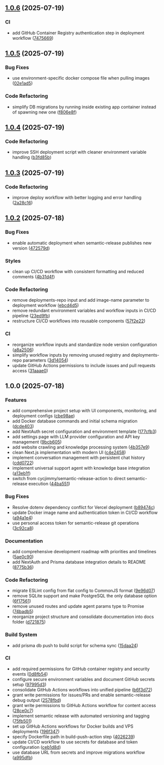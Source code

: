 ## [1.0.6](https://github.com/tonmate/tonmate/compare/v1.0.5...v1.0.6) (2025-07-19)

### CI

* add GitHub Container Registry authentication step in deployment workflow ([7475669](https://github.com/tonmate/tonmate/commit/7475669e1b5530ef03f2a0e74e7eb40f3365026d))

## [1.0.5](https://github.com/tonmate/tonmate/compare/v1.0.4...v1.0.5) (2025-07-19)

### Bug Fixes

* use environment-specific docker compose file when pulling images ([02e1ad5](https://github.com/tonmate/tonmate/commit/02e1ad58a55cc8b2fd170d87643a0cc7d2e0bbd5))

### Code Refactoring

* simplify DB migrations by running inside existing app container instead of spawning new one ([f806e8f](https://github.com/tonmate/tonmate/commit/f806e8f556dbc24c7c86ba5ac98ecea90a9c6e5b))

## [1.0.4](https://github.com/tonmate/tonmate/compare/v1.0.3...v1.0.4) (2025-07-19)

### Code Refactoring

* improve SSH deployment script with cleaner environment variable handling ([b3fd85b](https://github.com/tonmate/tonmate/commit/b3fd85bce67e17883ee51a2f5e2dcdc69508b8ea))

## [1.0.3](https://github.com/tonmate/tonmate/compare/v1.0.2...v1.0.3) (2025-07-19)

### Code Refactoring

* improve deploy workflow with better logging and error handling ([2a28c16](https://github.com/tonmate/tonmate/commit/2a28c169e61aaa4fe614c2175cae80722b8cade2))

## [1.0.2](https://github.com/tonmate/tonmate/compare/v1.0.1...v1.0.2) (2025-07-18)

### Bug Fixes

* enable automatic deployment when semantic-release publishes new version ([472579d](https://github.com/tonmate/tonmate/commit/472579debe0f2e672ab6da7be745208e925107b4))

### Styles

* clean up CI/CD workflow with consistent formatting and reduced comments ([4b31d4f](https://github.com/tonmate/tonmate/commit/4b31d4f8bde1762ad4e88c79521662fcc4225fd8))

### Code Refactoring

* remove deployments-repo input and add image-name parameter to deployment workflow ([ebcd4d5](https://github.com/tonmate/tonmate/commit/ebcd4d5964161da935d96c91d7e2658136b0d6bd))
* remove redundant environment variables and workflow inputs in CI/CD pipeline ([23ed9fb](https://github.com/tonmate/tonmate/commit/23ed9fb92b4a0f03bbaa313ea523839a1c709c84))
* restructure CI/CD workflows into reusable components ([57f2e22](https://github.com/tonmate/tonmate/commit/57f2e22410e1bbd90cb42e088dbf5de6c8ff05f7))

### CI

* reorganize workflow inputs and standardize node version configuration ([a8a2506](https://github.com/tonmate/tonmate/commit/a8a25060515366e929423fee6f776e97a6a8b71f))
* simplify workflow inputs by removing unused registry and deployments-repo parameters ([3d14054](https://github.com/tonmate/tonmate/commit/3d1405425e979a65325897965da726423cff3552))
* update GitHub Actions permissions to include issues and pull requests access ([31aaae0](https://github.com/tonmate/tonmate/commit/31aaae08ebc6f787fc0fee37f908b655ccc32370))

## 1.0.0 (2025-07-18)

### Features

* add comprehensive project setup with UI components, monitoring, and deployment configs ([cbe98ae](https://github.com/tonmate/tonmate/commit/cbe98ae0db6804e8850c193ccd5767f6f5729aae))
* add Docker database commands and initial schema migration ([dcde403](https://github.com/tonmate/tonmate/commit/dcde40332db593b7c4b9028d2c4995feffc0e86c))
* add NextAuth secret configuration and environment template ([177cfb3](https://github.com/tonmate/tonmate/commit/177cfb3ed852fbf0cad7c264e9cd3ffd96b97aaa))
* add settings page with LLM provider configuration and API key management ([9bcb605](https://github.com/tonmate/tonmate/commit/9bcb605e6a052df3e5a7746f5930c660238a5b74))
* add website crawling and knowledge processing system ([4b357e9](https://github.com/tonmate/tonmate/commit/4b357e9e8ba110fc7a3469211bf1efee654caf12))
* clean Next.js implementation with modern UI ([c4e2458](https://github.com/tonmate/tonmate/commit/c4e24588db2fdb2b3e5f3bf8ff56443d33cb3474))
* implement conversation management with persistent chat history ([cdd0722](https://github.com/tonmate/tonmate/commit/cdd072298ba996700c41a8385f391839a87a16ce))
* implement universal support agent with knowledge base integration ([a13eb1f](https://github.com/tonmate/tonmate/commit/a13eb1fa905c2356421ab053b3acbc16ad452889))
* switch from cycjimmy/semantic-release-action to direct semantic-release execution ([44ba551](https://github.com/tonmate/tonmate/commit/44ba5510c148d5093b184195e63777fe72bb51f5))

### Bug Fixes

* Resolve dotenv dependency conflict for Vercel deployment ([b89474c](https://github.com/tonmate/tonmate/commit/b89474c46433408f7f05420ba707db2b7d42eb2c))
* update Docker image name and authentication token in CI/CD workflow ([a94a1e4](https://github.com/tonmate/tonmate/commit/a94a1e4991dfbf4e521ccc1090692423091e4b30))
* use personal access token for semantic-release git operations ([3c92ca8](https://github.com/tonmate/tonmate/commit/3c92ca888e609b685d663f844e50d4bf133deb6e))

### Documentation

* add comprehensive development roadmap with priorities and timelines ([5ae0c90](https://github.com/tonmate/tonmate/commit/5ae0c90da50bb16bf354bed9f8d2f2b3fcd3990b))
* add NextAuth and Prisma database integration details to README ([8775b36](https://github.com/tonmate/tonmate/commit/8775b36255e230fdc6e3d1e75269d438c767ec81))

### Code Refactoring

* migrate ESLint config from flat config to CommonJS format ([9e96d07](https://github.com/tonmate/tonmate/commit/9e96d07bb8b4a2814ee3f45b71b554b673d5ad51))
* remove SQLite support and make PostgreSQL the only database option ([6f17561](https://github.com/tonmate/tonmate/commit/6f17561445e1482fd5c5d7b27cf8e7a5158bff95))
* remove unused routes and update agent params type to Promise ([74badb5](https://github.com/tonmate/tonmate/commit/74badb523346009803e3961a3d786fb520fac7a1))
* reorganize project structure and consolidate documentation into docs folder ([d721875](https://github.com/tonmate/tonmate/commit/d7218753008e199ecca189c06b0567b20f158dcd))

### Build System

* add prisma db push to build script for schema sync ([15daa24](https://github.com/tonmate/tonmate/commit/15daa24a332e8b2c6a7fea7c5ff6448a9003f47e))

### CI

* add required permissions for GitHub container registry and security events ([0d8fb54](https://github.com/tonmate/tonmate/commit/0d8fb54ac164e7bbf1baac0d29efd9d4fde06d43))
* configure secure environment variables and document GitHub secrets setup ([97995d3](https://github.com/tonmate/tonmate/commit/97995d3d2cc503b70ffd7dd82afa7906c55e4e72))
* consolidate GitHub Actions workflows into unified pipeline ([b6f3d72](https://github.com/tonmate/tonmate/commit/b6f3d728a58d90cdf12483b62aac0a012e131867))
* grant write permissions for issues/PRs and enable semantic-release debug output ([2578fbd](https://github.com/tonmate/tonmate/commit/2578fbdfc84be9d37c4988a5f43b124facecb710))
* grant write permissions to GitHub Actions workflow for content access ([28ce0c7](https://github.com/tonmate/tonmate/commit/28ce0c7e76686346757a84b2a0bf3eeee06a3da8))
* implement semantic release with automated versioning and tagging ([75fb501](https://github.com/tonmate/tonmate/commit/75fb5011bd8f2ccb3a9cc1489026b4ef1567e39e))
* set up GitHub Actions workflows for Docker builds and VPS deployments ([196f347](https://github.com/tonmate/tonmate/commit/196f3474b6aa8b51c8e718edd5d6212fe36f0dc0))
* specify Dockerfile path in build-push-action step ([4026239](https://github.com/tonmate/tonmate/commit/402623904dab33be4139687341a4bdc6ec7fb5cd))
* update CI/CD workflow to use secrets for database and token configuration ([ceb1d8d](https://github.com/tonmate/tonmate/commit/ceb1d8d6e60f1b93f30811a92e2b83a1f70f3ea7))
* use database URL from secrets and improve migrations workflow ([a995dfb](https://github.com/tonmate/tonmate/commit/a995dfbbfd9c020eb88d133ac0402a7f51eb11f2))
